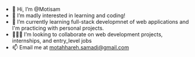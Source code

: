 - 👋 Hi, I’m @Motisam
- 👀 I’m madly interested in learning and coding! 
- 🌱 I’m currently learning full-stack developmnet of web applications and I'm practicing with personal projects.
- 👩🏻‍💻 I’m looking to collaborate on web development projects, internships, and entry_level jobs 
- 📫 Email me at motahhareh.samadi@gmail.com

<!---
Motisam/Motisam is a ✨ special ✨ repository because its `README.md` (this file) appears on your GitHub profile.
You can click the Preview link to take a look at your changes.
--->

